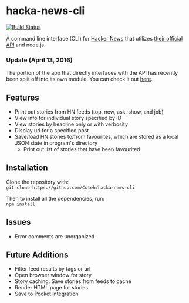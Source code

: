 # hacka-news-cli

[![Build Status](https://travis-ci.org/Coteh/hacka-news-cli.svg?branch=master)](https://travis-ci.org/Coteh/hacka-news-cli)

A command line interface (CLI) for [Hacker News](https://news.ycombinator.com/) that utilizes [their official API](https://github.com/HackerNews/API) and node.js.

### Update (April 13, 2016)
The portion of the app that directly interfaces with the API has recently been split off into its own module. You can check it out [here](https://github.com/Coteh/hacka-news).

## Features
- Print out stories from HN feeds (top, new, ask, show, and job)
- View info for individual story specified by ID
- View stories by headline only or with verbosity
- Display url for a specified post
- Save/load HN stories to/from favourites, which are stored as a local JSON state in program's directory
  - Print out list of stories that have been favourited

## Installation
Clone the repository with:  
`git clone https://github.com/Coteh/hacka-news-cli`

Then to install all the dependencies, run:  
`npm install`

## Issues
- Error comments are unorganized

## Future Additions
- Filter feed results by tags or url
- Open browser window for story
- Story caching: Save stories from feeds to cache
- Render HTML page for stories
- Save to Pocket integration

